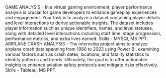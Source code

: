GAME ANALYSIS - In a virtual gaming environment, player performance analysis is crucial for game developers to enhance gameplay experiences and engagement. Your task is to analyze a dataset containing player details and level interactions to derive actionable insights. The dataset includes player information such as unique identifiers, names, and level statuses, along with detailed level interactions including start time, stage progression, performance metrics, and extra lives earned. Skills - MYSQl, MS PPT.
AIRPLANE CRASH ANALYSIS - The internship project aims to analyze airplane crash data spanning from 1980 to 2023 using Power BI, examining various factors such as crash dates, locations, and fatality statistics to identify patterns and trends. Ultimately, the goal is to offer actionable insights to enhance aviation safety protocols and mitigate risks effectively. Skills - Tableau, MS PPT.
